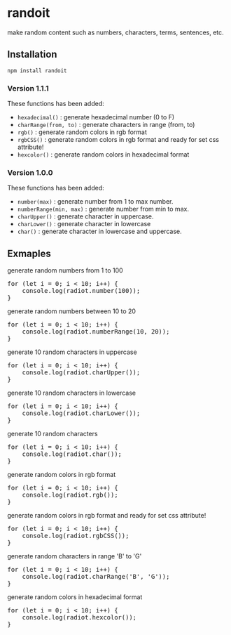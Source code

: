 # randoit

make random content such as numbers, characters, terms, sentences, etc.

## Installation

`npm install randoit`

### Version 1.1.1

These functions has been added:

-   `hexadecimal()` : generate hexadecimal number (0 to F)
-   `charRange(from, to)` : generate characters in range (from, to)
-   `rgb()` : generate random colors in rgb format
-   `rgbCSS()` : generate random colors in rgb format and ready for set css attribute!
-   `hexcolor()` : generate random colors in hexadecimal format

### Version 1.0.0

These functions has been added:

-   `number(max)` : generate number from 1 to max number.
-   `numberRange(min, max)` : generate number from min to max.
-   `charUpper()` : generate character in uppercase.
-   `charLower()` : generate character in lowercase
-   `char()` : generate character in lowercase and uppercase.

## Exmaples

generate random numbers from 1 to 100

<pre>
for (let i = 0; i < 10; i++) {
    console.log(radiot.number(100));
}
</pre>

generate random numbers between 10 to 20

<pre>
for (let i = 0; i < 10; i++) {
    console.log(radiot.numberRange(10, 20));
}
</pre>

generate 10 random characters in uppercase

<pre>
for (let i = 0; i < 10; i++) {
    console.log(radiot.charUpper());
}
</pre>

generate 10 random characters in lowercase

<pre>
for (let i = 0; i < 10; i++) {
    console.log(radiot.charLower());
}
</pre>

generate 10 random characters

<pre>
for (let i = 0; i < 10; i++) {
    console.log(radiot.char());
}
</pre>

generate random colors in rgb format

<pre>
for (let i = 0; i < 10; i++) {
    console.log(radiot.rgb());
}
</pre>

generate random colors in rgb format and ready for set css attribute!

<pre>
for (let i = 0; i < 10; i++) {
    console.log(radiot.rgbCSS());
}
</pre>

generate random characters in range 'B' to 'G'

<pre>
for (let i = 0; i < 10; i++) {
    console.log(radiot.charRange('B', 'G'));
}
</pre>

generate random colors in hexadecimal format

<pre>
for (let i = 0; i < 10; i++) {
    console.log(radiot.hexcolor());
}
</pre>
